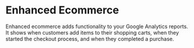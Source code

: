 # Enhanced Ecommerce 
Enhanced ecommerce adds functionality to your Google Analytics reports. It shows when customers add items to their shopping carts, when they started the checkout process, and when they completed a purchase.

